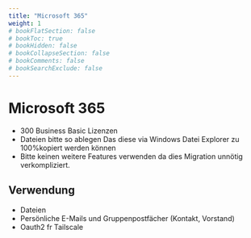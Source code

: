 ```yaml
---
title: "Microsoft 365"
weight: 1
# bookFlatSection: false
# bookToc: true
# bookHidden: false
# bookCollapseSection: false
# bookComments: false
# bookSearchExclude: false
---
```


# Microsoft 365

- 300 Business Basic Lizenzen
- Dateien bitte so ablegen Das diese via Windows Datei Explorer zu 100%kopiert werden können
- Bitte keinen weitere Features verwenden da dies Migration unnötig verkompliziert.

## Verwendung

- Dateien
- Persönliche E-Mails und Gruppenpostfächer (Kontakt, Vorstand)
- Oauth2 fr Tailscale